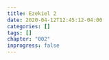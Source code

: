```yaml
---
title: Ezekiel 2
date: 2020-04-12T12:45:12-04:00
categories: []
tags: []
chapter: "002"
inprogress: false
---
```


